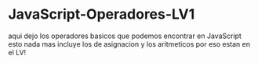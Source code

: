 # JavaScript-Operadores-LV1
aqui dejo los operadores basicos que podemos encontrar en JavaScript esto nada mas incluye los de asignacion y los aritmeticos por eso estan en el LV!
